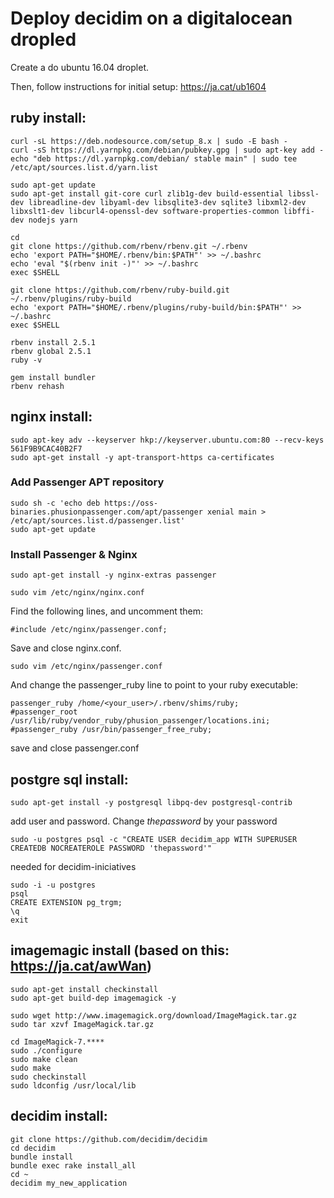 # Deploy decidim on a digitalocean dropled

Create a do ubuntu 16.04 droplet.

Then, follow instructions for initial setup: https://ja.cat/ub1604

## ruby install:

```
curl -sL https://deb.nodesource.com/setup_8.x | sudo -E bash -
curl -sS https://dl.yarnpkg.com/debian/pubkey.gpg | sudo apt-key add -
echo "deb https://dl.yarnpkg.com/debian/ stable main" | sudo tee /etc/apt/sources.list.d/yarn.list

sudo apt-get update
sudo apt-get install git-core curl zlib1g-dev build-essential libssl-dev libreadline-dev libyaml-dev libsqlite3-dev sqlite3 libxml2-dev libxslt1-dev libcurl4-openssl-dev software-properties-common libffi-dev nodejs yarn

cd
git clone https://github.com/rbenv/rbenv.git ~/.rbenv
echo 'export PATH="$HOME/.rbenv/bin:$PATH"' >> ~/.bashrc
echo 'eval "$(rbenv init -)"' >> ~/.bashrc
exec $SHELL

git clone https://github.com/rbenv/ruby-build.git ~/.rbenv/plugins/ruby-build
echo 'export PATH="$HOME/.rbenv/plugins/ruby-build/bin:$PATH"' >> ~/.bashrc
exec $SHELL

rbenv install 2.5.1
rbenv global 2.5.1
ruby -v

gem install bundler
rbenv rehash
```

## nginx install:

```
sudo apt-key adv --keyserver hkp://keyserver.ubuntu.com:80 --recv-keys 561F9B9CAC40B2F7
sudo apt-get install -y apt-transport-https ca-certificates
```

### Add Passenger APT repository
```
sudo sh -c 'echo deb https://oss-binaries.phusionpassenger.com/apt/passenger xenial main > /etc/apt/sources.list.d/passenger.list'
sudo apt-get update
```

### Install Passenger & Nginx
```
sudo apt-get install -y nginx-extras passenger

sudo vim /etc/nginx/nginx.conf
```


Find the following lines, and uncomment them:
```
#include /etc/nginx/passenger.conf;
```

Save and close nginx.conf.

```
sudo vim /etc/nginx/passenger.conf
```

And change the passenger_ruby line to point to your ruby executable:
```
passenger_ruby /home/<your_user>/.rbenv/shims/ruby;
#passenger_root /usr/lib/ruby/vendor_ruby/phusion_passenger/locations.ini;
#passenger_ruby /usr/bin/passenger_free_ruby;
```

save and close passenger.conf

## postgre sql install:
```
sudo apt-get install -y postgresql libpq-dev postgresql-contrib
```

add user and password. Change *thepassword* by your password
```
sudo -u postgres psql -c "CREATE USER decidim_app WITH SUPERUSER CREATEDB NOCREATEROLE PASSWORD 'thepassword'"
```
needed for decidim-iniciatives
```
sudo -i -u postgres
psql
CREATE EXTENSION pg_trgm;
\q
exit
```

## imagemagic install (based on this: https://ja.cat/awWan)
```
sudo apt-get install checkinstall
sudo apt-get build-dep imagemagick -y

sudo wget http://www.imagemagick.org/download/ImageMagick.tar.gz
sudo tar xzvf ImageMagick.tar.gz

cd ImageMagick-7.****
sudo ./configure
sudo make clean
sudo make
sudo checkinstall
sudo ldconfig /usr/local/lib
```

## decidim install:
```
git clone https://github.com/decidim/decidim
cd decidim
bundle install
bundle exec rake install_all
cd ~
decidim my_new_application
```



